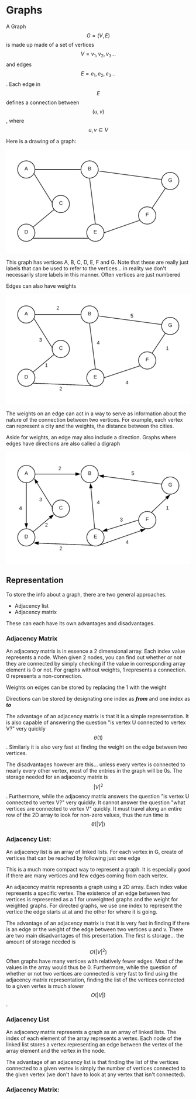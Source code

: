 # Graphs

A Graph $$G=(V,E)$$ is made up made of a set of vertices $$V={v_1, v_2, v_3...}$$ and edges $$E ={e_1,e_2, e_3...}$$. Each edge in $$E$$ defines a connection between $$(u,v)$$, where $$u,v \in V$$

Here is a drawing of a graph:

 

![](.gitbook/assets/graph1.png)

This graph has vertices A, B, C, D, E, F and G.  Note that these are really just labels that can be used to refer to the vertices... in reality we don't necessarily store labels in this manner.  Often vertices are just numbered

Edges can also have weights

  

![Graph where edges have weights](.gitbook/assets/graph2.png)

The weights on an edge can act in a way to serve as information about the nature of the connection between two vertices.  For example, each vertex can represent a city and the weights, the distance between the cities.

Aside for weights, an edge may also include a direction.  Graphs where edges have directions are also called a digraph

![Graph where edges have weight and direction](.gitbook/assets/graph3%20%281%29.png)



## Representation <a id="representation"></a>

To store the info about a graph, there are two general approaches.

* Adjacency list
* Adjacency matrix

These can each have its own advantages and disadvantages.

### Adjacency Matrix

An adjacency matrix is in essence a 2 dimensional array. Each index value represents a node. When given 2 nodes, you can find out whether or not they are connected by simply checking if the value in corresponding array element is 0 or not. For graphs without weights, 1 represents a connection. 0 represents a non-connection.

Weights on edges can be stored by replacing the 1 with the weight

Directions can be stored by designating one index as _**from**_ and one index as _**to**_

The advantage of an adjacency matrix is that it is a simple representation.  It is also capable of answering the question "is vertex U connected to vertex V?" very quickly $$\theta(1)$$.  Similarly it is also very fast at finding the weight on the edge between two vertices.  

The disadvantages however are this... unless every vertex is connected to nearly every other vertex, most of the entries in the graph will be 0s.  The storage needed for an adjacency matrix is $$|V|^2$$.  Furthermore, while the adjacency matrix answers the question "is vertex U connected to vertex V?" very quickly.  It cannot answer the question "what vertices are connected to vertex V" quickly.  It must travel along an entire row of the 2D array to look for non-zero values, thus the run time is $$\theta(|V|)$$

### Adjacency List:

An adjacency list is an array of linked lists.  For each vertex in G, create of vertices that can be reached by following just one edge

This is a much more compact way to represent a graph.  It is especially good if there are many vertices and few edges coming from each vertex.



An adjacency matrix represents a graph using a 2D array.  Each index value represents a specific vertex.  The existence of an edge between two vertices is represented as a 1 for unweighted graphs and the weight for weighted graphs.  For directed graphs, we use one index to represent the vertice the edge starts at at and the other for where it is going.

The advantage of an adjacency matrix is that it is very fast in finding if there is an edge or the weight of the edge between two vertices u and v.  There are two main disadvantages of this presentation.  The first is storage... the amount of storage needed is $$O(|V|^2)$$ Often graphs have many vertices with relatively fewer edges.  Most of the values in the array would thus be 0.  Furthermore, while the question of whether or not two vertices are connected is very fast to find using the adjacency matrix representation, finding the list of the vertices connected to a given vertex is much slower $$O(|V|)$$.  

### Adjacency List

An adjacency matrix represents a graph as an array of linked lists.  The index of each element of the array represents a vertex.  Each node of the linked list stores a vertex representing an edge between the vertex of the array element and the vertex in the node.

The advantage of an adjacency list is that finding the list of the vertices connected to a given vertex is simply the number of vertices connected to the given vertex \(we don't have to look at any vertex that isn't connected\).  



### Adjacency Matrix:

